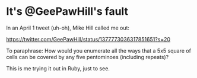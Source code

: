 # It's @GeePawHill's fault

In an April 1 tweet (uh-oh), Mike Hill called me out:

https://twitter.com/GeePawHill/status/1377773036317851651?s=20


To paraphrase: How would you enumerate all the ways that a 5x5 square of cells can be covered by any five pentominoes (including repeats)?

This is me trying it out in Ruby, just to see.
